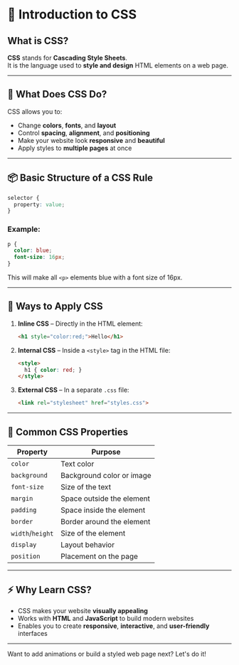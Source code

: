
# 🎨 Introduction to CSS

## What is CSS?

**CSS** stands for **Cascading Style Sheets**.  
It is the language used to **style and design** HTML elements on a web page.

---

## 🎯 What Does CSS Do?

CSS allows you to:
- Change **colors**, **fonts**, and **layout**
- Control **spacing**, **alignment**, and **positioning**
- Make your website look **responsive** and **beautiful**
- Apply styles to **multiple pages** at once

---

## 📦 Basic Structure of a CSS Rule

```css
selector {
  property: value;
}
```

### Example:

```css
p {
  color: blue;
  font-size: 16px;
}
```

This will make all `<p>` elements blue with a font size of 16px.

---

## 🎨 Ways to Apply CSS

1. **Inline CSS** – Directly in the HTML element:
   ```html
   <h1 style="color:red;">Hello</h1>
   ```

2. **Internal CSS** – Inside a `<style>` tag in the HTML file:
   ```html
   <style>
     h1 { color: red; }
   </style>
   ```

3. **External CSS** – In a separate `.css` file:
   ```html
   <link rel="stylesheet" href="styles.css">
   ```

---

## 🧱 Common CSS Properties

| Property       | Purpose                        |
|----------------|--------------------------------|
| `color`        | Text color                     |
| `background`   | Background color or image      |
| `font-size`    | Size of the text               |
| `margin`       | Space outside the element      |
| `padding`      | Space inside the element       |
| `border`       | Border around the element      |
| `width`/`height` | Size of the element           |
| `display`      | Layout behavior                |
| `position`     | Placement on the page          |

---

## ⚡ Why Learn CSS?

- CSS makes your website **visually appealing**
- Works with **HTML** and **JavaScript** to build modern websites
- Enables you to create **responsive**, **interactive**, and **user-friendly** interfaces

---

Want to add animations or build a styled web page next? Let's do it!
